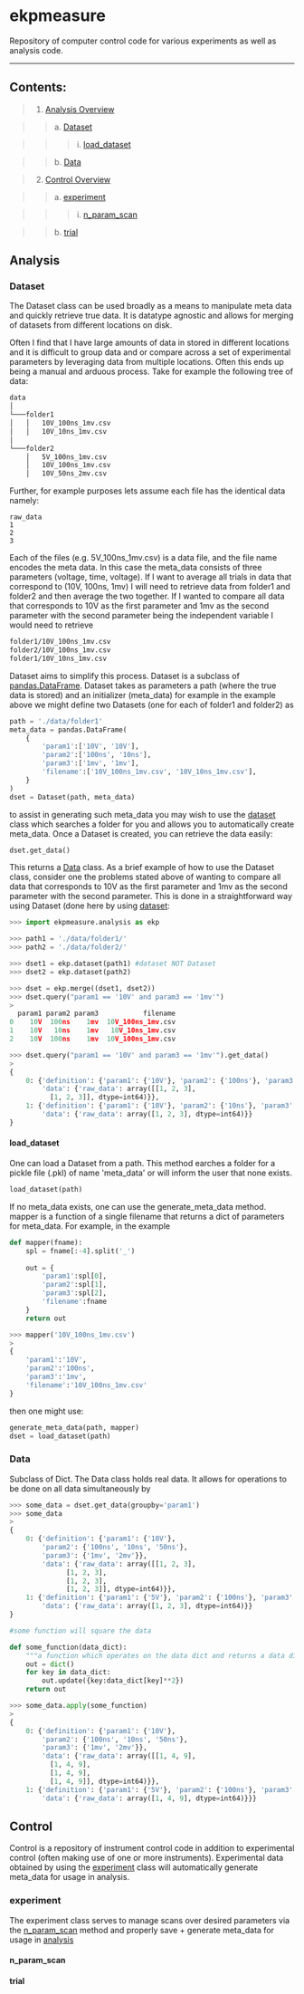 # ekpmeasure

Repository of computer control code for various experiments as well as analysis code. 

---

## Contents:

> 1. [Analysis Overview](#analysis)

>>a. [Dataset](#dataset)

>>> i. [load_dataset](#load_dataset)
	
>>b. [Data](#data)

> 2. [Control Overview](#control)

>> a. [experiment](#experiment)

>>> i. [n_param_scan](#n_param_scan)

>> b. [trial](#trial)

## Analysis
### Dataset

The Dataset class can be used broadly as a means to manipulate meta data and quickly retrieve true data. It is datatype agnostic and allows for merging of datasets from different locations on disk. 

Often I find that I have large amounts of data in stored in different locations and it is difficult to group data and or compare across a set of experimental parameters by leveraging data from multiple locations. Often this ends up being a manual and arduous process. Take for example the following tree of data:
```bash
data
│
└───folder1
│   │   10V_100ns_1mv.csv
│   │   10V_10ns_1mv.csv
│   
└───folder2
    │   5V_100ns_1mv.csv
    │   10V_100ns_1mv.csv
    │   10V_50ns_2mv.csv
```
Further, for example purposes lets assume each file has the identical data namely:

```
raw_data
1
2
3
```

Each of the files (e.g. 5V_100ns_1mv.csv) is a data file, and the file name encodes the meta data. In this case the meta_data consists of three parameters (voltage, time, voltage). If I want to average all trials in data that correspond to (10V, 100ns, 1mv) I will need to retrieve data from folder1 and folder2  and then average the two together. If I wanted to compare all data that corresponds to 10V as the first parameter and 1mv as the second parameter with the second parameter  being the independent variable I would need to retrieve 
```bash
folder1/10V_100ns_1mv.csv
folder2/10V_100ns_1mv.csv
folder1/10V_10ns_1mv.csv
```

Dataset aims to simplify this process. Dataset is a subclass of [pandas.DataFrame](https://pandas.pydata.org/pandas-docs/stable/reference/api/pandas.DataFrame.html). Dataset takes as parameters a path (where the true data is stored) and an initializer (meta_data) for example in the example above we might define two Datasets (one for each of folder1 and folder2) as 
```python
path = './data/folder1'
meta_data = pandas.DataFrame(
	{
		'param1':['10V', '10V'], 
		'param2':['100ns', '10ns'], 
		'param3':['1mv', '1mv'],
		'filename':['10V_100ns_1mv.csv', '10V_10ns_1mv.csv'],
	}
)
dset = Dataset(path, meta_data)
```
to assist in generating such meta_data you may wish to use the [dataset](#dataset-1) class which searches a folder for you and allows you to automatically create meta_data. Once a Dataset is created, you can retrieve the data easily:

```python
dset.get_data()
```

This returns a [Data](#data) class. As a brief example of how to use the Dataset class, consider one the problems stated above of wanting to compare all data that corresponds to 10V as the first parameter and 1mv as the second parameter with the second parameter. This is done in a straightforward way using Dataset (done here by using [dataset](#dataset-1):

```python
>>> import ekpmeasure.analysis as ekp

>>> path1 = './data/folder1/'
>>> path2 = './data/folder2/'

>>> dset1 = ekp.dataset(path1) #dataset NOT Dataset
>>> dset2 = ekp.dataset(path2)

>>> dset = ekp.merge((dset1, dset2))
>>> dset.query("param1 == '10V' and param3 == '1mv'")
>
  param1 param2 param3           filename
0    10V  100ns    1mv  10V_100ns_1mv.csv
1    10V   10ns    1mv   10V_10ns_1mv.csv
2    10V  100ns    1mv  10V_100ns_1mv.csv

>>> dset.query("param1 == '10V' and param3 == '1mv'").get_data()
>
{
	0: {'definition': {'param1': {'10V'}, 'param2': {'100ns'}, 'param3': {'1mv'}},
		'data': {'raw_data': array([[1, 2, 3],
	      [1, 2, 3]], dtype=int64)}},
	1: {'definition': {'param1': {'10V'}, 'param2': {'10ns'}, 'param3': {'1mv'}},
		'data': {'raw_data': array([1, 2, 3], dtype=int64)}}
}

```

#### load_dataset
One can load a Dataset from a path. This method earches a folder for a pickle file (.pkl) of name 'meta_data' or will inform the user that none exists. 

```python
load_dataset(path)
```
If no meta_data exists, one can use the generate_meta_data method. mapper is a function of a single filename that returns a dict of parameters for meta_data. For example, in the example

```python
def mapper(fname):
    spl = fname[:-4].split('_')
    
    out = {
        'param1':spl[0],
        'param2':spl[1],
        'param3':spl[2],
        'filename':fname
    }
    return out

>>> mapper('10V_100ns_1mv.csv')
>
{
	'param1':'10V', 
	'param2':'100ns', 
	'param3':'1mv',
	'filename':'10V_100ns_1mv.csv'
}
```

then one might use:

```python
generate_meta_data(path, mapper)
dset = load_dataset(path)
```

### Data
Subclass of Dict. The Data class holds real data. It allows for operations to be done on all data simultaneously by 

```python
>>> some_data = dset.get_data(groupby='param1')
>>> some_data
>
{
	0: {'definition': {'param1': {'10V'},
	   	'param2': {'100ns', '10ns', '50ns'},
	   	'param3': {'1mv', '2mv'}},
	  	'data': {'raw_data': array([[1, 2, 3],
	          [1, 2, 3],
	          [1, 2, 3],
	          [1, 2, 3]], dtype=int64)}},
	1: {'definition': {'param1': {'5V'}, 'param2': {'100ns'}, 'param3': {'1mv'}},
	  	'data': {'raw_data': array([1, 2, 3], dtype=int64)}}
}
```
```python
#some function will square the data

def some_function(data_dict):
	"""a function which operates on the data dict and returns a data dict"""
    out = dict()
    for key in data_dict:
        out.update({key:data_dict[key]**2})
    return out
```

```python
>>> some_data.apply(some_function)
>
{
	0: {'definition': {'param1': {'10V'},
   		'param2': {'100ns', '10ns', '50ns'},
   		'param3': {'1mv', '2mv'}},
  		'data': {'raw_data': array([[1, 4, 9],
          [1, 4, 9],
          [1, 4, 9],
          [1, 4, 9]], dtype=int64)}},
 	1: {'definition': {'param1': {'5V'}, 'param2': {'100ns'}, 'param3': {'1mv'}},
  		'data': {'raw_data': array([1, 4, 9], dtype=int64)}}}
```

## Control
Control is a repository of instrument control code in addition to experimental control (often making use of one or more instruments). Experimental data obtained by using the [experiment](#experiment) class will automatically generate meta_data for usage in analysis.

### experiment
The experiment class serves to manage scans over desired parameters via the [n_param_scan](#n_param_scan) method and properly save + generate meta_data for usage in [analysis](#analysis)

#### n_param_scan

#### trial